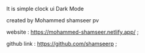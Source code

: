 It is simple clock ui
Dark Mode 

created by Mohammed shamseer pv

website : https://mohammed-shamseer.netlify.app/ ;

github link : https://github.com/shamseerp ;
